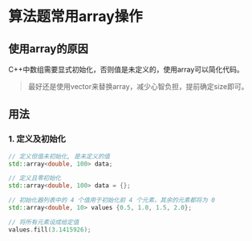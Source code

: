 # 算法题常用array操作

## 使用array的原因

C++中数组需要显式初始化，否则值是未定义的，使用array可以简化代码。

> 最好还是使用vector来替换array，减少心智负担，提前确定size即可。

## 用法

### 1. 定义及初始化

```c++
// 定义但值未初始化, 是未定义的值
std::array<double, 100> data;

// 定义且零初始化
std::array<double, 100> data = {};

// 初始化器列表中的 4 个值用于初始化前 4 个元素，其余的元素都将为 0
std::array<double, 10> values {0.5, 1.0, 1.5, 2.0};

// 将所有元素设成给定值
values.fill(3.1415926);
```
